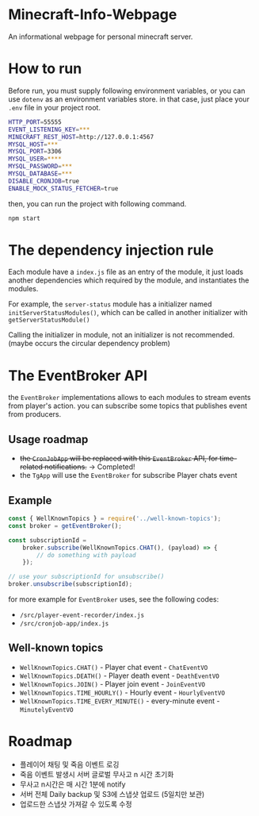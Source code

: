 # Minecraft-Info-Webpage
An informational webpage for personal minecraft server.

# How to run
Before run, you must supply following environment variables, or you can use `dotenv` as an environment variables store. in that case, just place your `.env` file in your project root.
```bash
HTTP_PORT=55555
EVENT_LISTENING_KEY=***
MINECRAFT_REST_HOST=http://127.0.0.1:4567
MYSQL_HOST=***
MYSQL_PORT=3306
MYSQL_USER=****
MYSQL_PASSWORD=***
MYSQL_DATABASE=***
DISABLE_CRONJOB=true
ENABLE_MOCK_STATUS_FETCHER=true
```
then, you can run the project with following command.
```bash
npm start 
```

# The dependency injection rule
Each module have a `index.js` file as an entry of the module, it just loads another dependencies which required by the module, and instantiates the modules.


For example, the `server-status` module has a initializer named `initServerStatusModules()`, which can be called in another initializer with `getServerStatusModule()`


Calling the initializer in module, not an initializer is not recommended. (maybe occurs the circular dependency problem)

# The EventBroker API
the `EventBroker` implementations allows to each modules to stream events from player's action. you can subscribe some topics that publishes event from producers.

## Usage roadmap
- ~~the `CronJobApp` will be replaced with this `EventBroker` API, for time-related notifications.~~   -> Completed!
- the `TgApp` will use the `EventBroker` for subscribe Player chats event

## Example
```javascript
const { WellKnownTopics } = require('../well-known-topics');
const broker = getEventBroker();

const subscriptionId =
	broker.subscribe(WellKnownTopics.CHAT(), (payload) => {
		// do something with payload
	});

// use your subscriptionId for unsubscribe()
broker.unsubscribe(subscriptionId);
```
for more example for `EventBroker` uses, see the following codes:
- `/src/player-event-recorder/index.js`
- `/src/cronjob-app/index.js`

## Well-known topics
- `WellKnownTopics.CHAT()` - Player chat event - `ChatEventVO`
- `WellKnownTopics.DEATH()` - Player death event - `DeathEventVO`
- `WellKnownTopics.JOIN()` - Player join event - `JoinEventVO` 
- `WellKnownTopics.TIME_HOURLY()` - Hourly event - `HourlyEventVO` 
- `WellKnownTopics.TIME_EVERY_MINUTE()` - every-minute event - `MinutelyEventVO` 

# Roadmap
- 플레이어 채팅 및 죽음 이벤트 로깅
- 죽음 이벤트 발생시 서버 글로벌 무사고 n 시간 초기화 
- 무사고 n시간은 매 시간 1분에 notify
- 서버 전체 Daily backup 및 S3에 스냅샷 업로드 (5일치만 보관)
- 업로드한 스냅샷 가져갈 수 있도록 수정